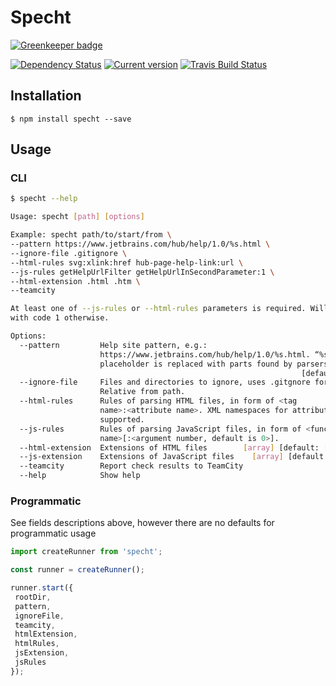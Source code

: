 Specht
======

[![Greenkeeper badge](https://badges.greenkeeper.io/princed/specht.svg)](https://greenkeeper.io/)

[![Dependency Status](https://img.shields.io/david/princed/specht.svg?style=flat-square)](https://david-dm.org/princed/specht) [![Current version](https://img.shields.io/npm/v/specht.svg?style=flat-square)](https://www.npmjs.com/package/specht) [![Travis Build Status](https://img.shields.io/travis/princed/specht.svg?style=flat-square)](https://travis-ci.org/princed/specht)

## Installation

```
$ npm install specht --save
```

## Usage

### CLI

```sh
$ specht --help

Usage: specht [path] [options]

Example: specht path/to/start/from \
--pattern https://www.jetbrains.com/hub/help/1.0/%s.html \
--ignore-file .gitignore \
--html-rules svg:xlink:href hub-page-help-link:url \
--js-rules getHelpUrlFilter getHelpUrlInSecondParameter:1 \
--html-extension .html .htm \
--teamcity

At least one of --js-rules or --html-rules parameters is required. Will exit
with code 1 otherwise.

Options:
  --pattern         Help site pattern, e.g.:
                    https://www.jetbrains.com/hub/help/1.0/%s.html. “%s”
                    placeholder is replaced with parts found by parsers
                                                                 [default: "%s"]
  --ignore-file     Files and directories to ignore, uses .gitgnore format.
                    Relative from path.
  --html-rules      Rules of parsing HTML files, in form of <tag
                    name>:<attribute name>. XML namespaces for attributes are
                    supported.                                           [array]
  --js-rules        Rules of parsing JavaScript files, in form of <function
                    name>[:<argument number, default is 0>].             [array]
  --html-extension  Extensions of HTML files        [array] [default: [".html"]]
  --js-extension    Extensions of JavaScript files    [array] [default: [".js"]]
  --teamcity        Report check results to TeamCity                   [boolean]
  --help            Show help                                          [boolean]
```

### Programmatic 

See fields descriptions above, however there are no defaults for programmatic usage

```js
import createRunner from 'specht';

const runner = createRunner();

runner.start({
 rootDir,
 pattern,  
 ignoreFile,
 teamcity,
 htmlExtension,
 htmlRules,
 jsExtension,
 jsRules
});
```
